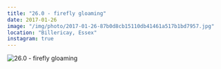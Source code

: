 ```yaml
---
title: "26.0 - firefly gloaming"
date: 2017-01-26
image: "/img/photo/2017-01-26-87b0d8cb15110db41461a517b1bd7957.jpg"
location: "Billericay, Essex"
instagram: true
---
```


![26.0 - firefly gloaming](/img/photo/2017-01-26-87b0d8cb15110db41461a517b1bd7957.jpg)
